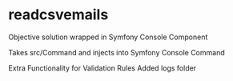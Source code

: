 # readcsvemails
Objective solution wrapped in Symfony Console Component

Takes src/Command and injects into Symfony Console Command

Extra Functionality for Validation Rules 
Added logs folder

